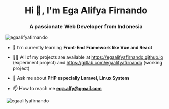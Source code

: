 <h1 align="center">Hi 👋, I'm Ega Alifya Firnando</h1>
<h3 align="center">A passionate Web Developer from Indonesia</h3>

<p align="left"> <img src="https://komarev.com/ghpvc/?username=egaalifyafirnando&label=Profile%20views&color=0e75b6&style=flat" alt="egaalifyafirnando" /> </p>

- 🌱 I’m currently learning **Front-End Framework like Vue and React**

- 👨‍💻 All of my projects are available at https://egaalifyafirnando.github.io (experiment project) and https://gitlab.com/egaalifyafirnando (working project)

- 💬 Ask me about **PHP especially Laravel, Linux System**

- 📫 How to reach me **ega.alfy@gmail.com**

<p>&nbsp;<img align="center" src="https://github-readme-stats.vercel.app/api?username=egaalifyafirnando&show_icons=true&locale=en" alt="egaalifyafirnando" /></p>
